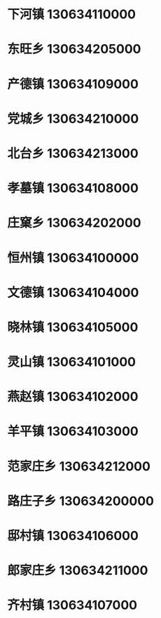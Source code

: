 # 下河镇 130634110000
# 东旺乡 130634205000
# 产德镇 130634109000
# 党城乡 130634210000
# 北台乡 130634213000
# 孝墓镇 130634108000
# 庄窠乡 130634202000
# 恒州镇 130634100000
# 文德镇 130634104000
# 晓林镇 130634105000
# 灵山镇 130634101000
# 燕赵镇 130634102000
# 羊平镇 130634103000
# 范家庄乡 130634212000
# 路庄子乡 130634200000
# 邸村镇 130634106000
# 郎家庄乡 130634211000
# 齐村镇 130634107000
